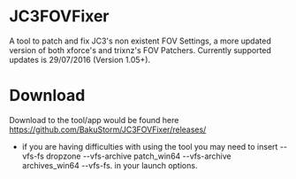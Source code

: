 # JC3FOVFixer
A tool to patch and fix JC3's non existent FOV Settings, a more updated version of both xforce's and trixnz's FOV Patchers.
Currently supported updates is 29/07/2016 (Version 1.05+).

# Download
Download to the tool/app would be found here https://github.com/BakuStorm/JC3FOVFixer/releases/
- if you are having difficulties with using the tool you may need to insert  --vfs-fs dropzone --vfs-archive patch_win64 --vfs-archive archives_win64 --vfs-fs. in your launch options.
